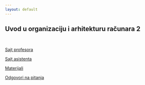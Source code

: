 ```yaml
---
layout: default
---
```


## Uvod u organizaciju i arhitekturu računara 2

<br>

[Sajt profesora](http://uoar2.matf.bg.ac.rs/#0_tab)

[Sajt asistenta](http://www.matf.bg.ac.rs/p/ognjen-milinkovic/kurs/826/uvod-u-organizaciju-i-arhitekturu-ra�unara-2/)

[Materijali](../materials/archive/UOAR2/)

[Odgovori na pitanja](https://uoar2.netlify.app/odgovori.html)